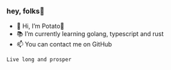 <!--<img align="right" src="https://github-readme-stats.vercel.app/api?username=PotatoCloud&show_icons=true&icon_color=CE1D2D&text_color=718096&hide_title=false" />-->

### hey, folks👋

- 🖖 Hi, I’m Potato🥔
- 📚 I’m currently learning golang, typescript and rust<!--<img src="https://pbs.twimg.com/profile_images/554798224154701824/mWd3laxO_400x400.png" width="3.5%" height="auto">-->
- 📫 You can contact me on GitHub

`Live long and prosper`
